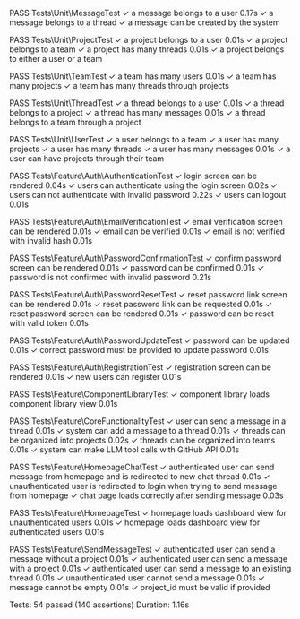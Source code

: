  PASS  Tests\Unit\MessageTest
  ✓ a message belongs to a user                                                             0.17s
  ✓ a message belongs to a thread
  ✓ a message can be created by the system

   PASS  Tests\Unit\ProjectTest
  ✓ a project belongs to a user                                                             0.01s
  ✓ a project belongs to a team
  ✓ a project has many threads                                                              0.01s
  ✓ a project belongs to either a user or a team

   PASS  Tests\Unit\TeamTest
  ✓ a team has many users                                                                   0.01s
  ✓ a team has many projects
  ✓ a team has many threads through projects

   PASS  Tests\Unit\ThreadTest
  ✓ a thread belongs to a user                                                              0.01s
  ✓ a thread belongs to a project
  ✓ a thread has many messages                                                              0.01s
  ✓ a thread belongs to a team through a project

   PASS  Tests\Unit\UserTest
  ✓ a user belongs to a team
  ✓ a user has many projects
  ✓ a user has many threads
  ✓ a user has many messages                                                                0.01s
  ✓ a user can have projects through their team

   PASS  Tests\Feature\Auth\AuthenticationTest
  ✓ login screen can be rendered                                                            0.04s
  ✓ users can authenticate using the login screen                                           0.02s
  ✓ users can not authenticate with invalid password                                        0.22s
  ✓ users can logout                                                                        0.01s

   PASS  Tests\Feature\Auth\EmailVerificationTest
  ✓ email verification screen can be rendered                                               0.01s
  ✓ email can be verified                                                                   0.01s
  ✓ email is not verified with invalid hash                                                 0.01s

   PASS  Tests\Feature\Auth\PasswordConfirmationTest
  ✓ confirm password screen can be rendered                                                 0.01s
  ✓ password can be confirmed                                                               0.01s
  ✓ password is not confirmed with invalid password                                         0.21s

   PASS  Tests\Feature\Auth\PasswordResetTest
  ✓ reset password link screen can be rendered                                              0.01s
  ✓ reset password link can be requested                                                    0.01s
  ✓ reset password screen can be rendered                                                   0.01s
  ✓ password can be reset with valid token                                                  0.01s

   PASS  Tests\Feature\Auth\PasswordUpdateTest
  ✓ password can be updated                                                                 0.01s
  ✓ correct password must be provided to update password                                    0.01s

   PASS  Tests\Feature\Auth\RegistrationTest
  ✓ registration screen can be rendered                                                     0.01s
  ✓ new users can register                                                                  0.01s

   PASS  Tests\Feature\ComponentLibraryTest
  ✓ component library loads component library view                                          0.01s

   PASS  Tests\Feature\CoreFunctionalityTest
  ✓ user can send a message in a thread                                                     0.01s
  ✓ system can add a message to a thread                                                    0.01s
  ✓ threads can be organized into projects                                                  0.02s
  ✓ threads can be organized into teams                                                     0.01s
  ✓ system can make LLM tool calls with GitHub API                                          0.01s

   PASS  Tests\Feature\HomepageChatTest
  ✓ authenticated user can send message from homepage and is redirected to new chat thread  0.01s
  ✓ unauthenticated user is redirected to login when trying to send message from homepage
  ✓ chat page loads correctly after sending message                                         0.03s

   PASS  Tests\Feature\HomepageTest
  ✓ homepage loads dashboard view for unauthenticated users                                 0.01s
  ✓ homepage loads dashboard view for authenticated users                                   0.01s

   PASS  Tests\Feature\SendMessageTest
  ✓ authenticated user can send a message without a project                                 0.01s
  ✓ authenticated user can send a message with a project                                    0.01s
  ✓ authenticated user can send a message to an existing thread                             0.01s
  ✓ unauthenticated user cannot send a message                                              0.01s
  ✓ message cannot be empty                                                                 0.01s
  ✓ project_id must be valid if provided

  Tests:    54 passed (140 assertions)
  Duration: 1.16s
